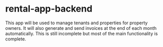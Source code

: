 # rental-app-backend

This app will be used to manage tenants and properties for property owners. It will also generate and send invoices at the end of each month automatically.
This is still incomplete but most of the main functionality is complete.
